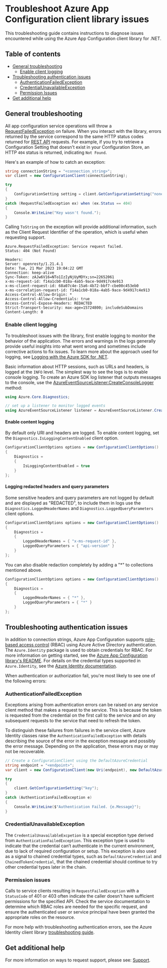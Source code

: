 # Troubleshoot Azure App Configuration client library issues

This troubleshooting guide contains instructions to diagnose issues encountered while using the Azure App Configuration client library for .NET.

## Table of contents

* [General troubleshooting](#general-troubleshooting)
  * [Enable client logging](#enable-client-logging)
* [Troubleshooting authentication issues](#troubleshooting-authentication-issues)
  * [AuthenticationFailedException](#authenticationfailedexception)
  * [CredentialUnavailableException](#credentialunavailableexception)
  * [Permission Issues](#permission-issues)
* [Get additional help](#get-additional-help)

## General troubleshooting

All app configuration service operations will throw a [RequestFailedException](https://docs.microsoft.com/dotnet/api/azure.requestfailedexception?view=azure-dotnet) on failure. When you interact with the library, errors returned by the service correspond to the same HTTP status codes returned for [REST API](https://learn.microsoft.com/azure/azure-app-configuration/rest-api/) requests. For example, if you try to retrieve a Configuration Setting that doesn't exist in your Configuration Store, an HTTP `404` status is returned, indicating `Not Found`.

Here's an example of how to catch an exception:

```C# Snippet:ThrowNotFoundError
string connectionString = "<connection_string>";
var client = new ConfigurationClient(connectionString);

try
{
    ConfigurationSetting setting = client.GetConfigurationSetting("nonexistent_key");
}
catch (RequestFailedException ex) when (ex.Status == 404)
{
    Console.WriteLine("Key wasn't found.");
}
```

Calling `ToString` on the exception will provide additional information, such as the Client Request Identifier of the operation, which is useful when requesting support.

```text
Azure.RequestFailedException: Service request failed.
Status: 404 (Not Found)

Headers:
Server: openresty/1.21.4.1
Date: Tue, 21 Mar 2023 19:04:22 GMT
Connection: keep-alive
Sync-Token: zAJw6V16=NTo1IzIyNjUyMDYx;sn=22652061
x-ms-request-id: f14a1cb0-018a-4ab5-9ace-9d4917c4e913
x-ms-client-request-id: 68a07c4e-15a6-4b72-bbf7-cbe00c453eb0
x-ms-correlation-request-id: f14a1cb0-018a-4ab5-9ace-9d4917c4e913
Access-Control-Allow-Origin: *
Access-Control-Allow-Credentials: true
Access-Control-Expose-Headers: REDACTED
Strict-Transport-Security: max-age=15724800; includeSubDomains
Content-Length: 0
```

### Enable client logging

To troubleshoot issues with the library, first enable logging to monitor the behavior of the application. The errors and warnings in the logs generally provide useful insights into what went wrong and sometimes include corrective actions to fix issues. To learn more about the approach used for logging, see [Logging with the Azure SDK for .NET](https://docs.microsoft.com/dotnet/azure/sdk/logging).

Basic information about HTTP sessions, such as URLs and headers, is logged at the `INFO` level. The simplest way to see the logs is to enable console logging. To create an Azure SDK log listener that outputs messages to the console, use the [AzureEventSourceListener.CreateConsoleLogger](https://docs.microsoft.com/dotnet/api/azure.core.diagnostics.azureeventsourcelistener.createconsolelogger?view=azure-dotnet) method:

```csharp
using Azure.Core.Diagnostics;

// set up a listener to monitor logged events
using AzureEventSourceListener listener = AzureEventSourceListener.CreateConsoleLogger();
```

#### Enable content logging

By default only URI and headers are logged. To enable content logging, set the `Diagnostics.IsLoggingContentEnabled` client option. 

``` c#
ConfigurationClientOptions options = new ConfigurationClientOptions()
{
    Diagnostics =
    {
        IsLoggingContentEnabled = true
    }
};
```

#### Logging redacted headers and query parameters

Some sensitive headers and query parameters are not logged by default and are displayed as "REDACTED", to include them in logs use the `Diagnostics.LoggedHeaderNames` and `Diagnostics.LoggedQueryParameters` client options.

``` c#
ConfigurationClientOptions options = new ConfigurationClientOptions()
{
    Diagnostics =
    {
        LoggedHeaderNames = { "x-ms-request-id" },
        LoggedQueryParameters = { "api-version" }
    }
};
```

You can also disable redaction completely by adding a "*" to collections mentioned above.

``` c#
ConfigurationClientOptions options = new ConfigurationClientOptions()
{
    Diagnostics =
    {
        LoggedHeaderNames = { "*" },
        LoggedQueryParameters = { "*" }
    }
};
```

## Troubleshooting authentication issues

In addition to connection strings, Azure App Configuration supports [role-based access control](https://learn.microsoft.com/azure/role-based-access-control/overview) (RBAC) using Azure Active Directory authentication. The `Azure.Identity` package is used to obtain credentials for RBAC. For more information on getting started, see the [Azure App Configuration library's README](https://learn.microsoft.com/dotnet/api/overview/azure/data.appconfiguration-readme?view=azure-dotnet#authenticate-the-client). For details on the credential types supported in `Azure.Identity`, see the [Azure Identity documentation](https://docs.microsoft.com/dotnet/api/overview/azure/Identity-readme).

When authentication or authorization fail, you're most likely to see one of the following errors:

### AuthenticationFailedException

Exceptions arising from authentication errors can be raised on any service client method that makes a request to the service. This is because the token is requested from the credential on the first call to the service and on any subsequent requests to the service that need to refresh the token. 

To distinguish these failures from failures in the service client, Azure Identity classes raise the `AuthenticationFailedException` with details describing the source of the error in the exception message and possibly the error message. Depending on the application, these errors may or may not be recoverable.

```C# Snippet:ThrowAuthenticationError
// Create a ConfigurationClient using the DefaultAzureCredential
string endpoint = "<endpoint>";
var client = new ConfigurationClient(new Uri(endpoint), new DefaultAzureCredential());

try
{
    client.GetConfigurationSetting("key");
}
catch (AuthenticationFailedException e)
{
    Console.WriteLine($"Authentication Failed. {e.Message}");
}
```

### CredentialUnavailableException

The `CredentialUnavailableExcpetion` is a special exception type derived from `AuthenticationFailedException`. This exception type is used to indicate that the credential can’t authenticate in the current environment, due to lack of required configuration or setup. This exception is also used as a signal to chained credential types, such as `DefaultAzureCredential` and `ChainedTokenCredential`, that the chained credential should continue to try other credential types later in the chain.

### Permission issues

Calls to service clients resulting in `RequestFailedException` with a `StatusCode` of 401 or 403 often indicate the caller doesn't have sufficient permissions for the specified API. Check the service documentation to determine which RBAC roles are needed for the specific request, and ensure the authenticated user or service principal have been granted the appropriate roles on the resource.

For more help with troubleshooting authentication errors, see the Azure Identity client library [troubleshooting guide](https://github.com/Azure/azure-sdk-for-net/blob/main/sdk/identity/Azure.Identity/TROUBLESHOOTING.md).

## Get additional help

For more information on ways to request support, please see: [Support](https://github.com/Azure/azure-sdk-for-net/blob/main/SUPPORT.md).